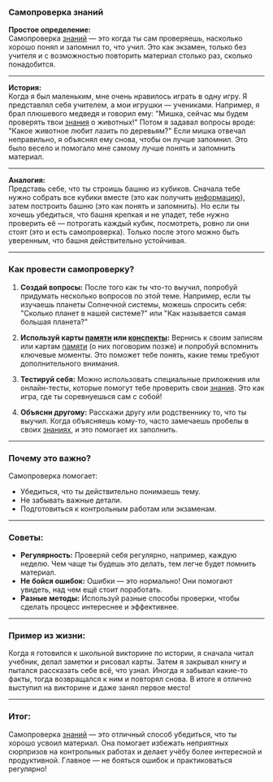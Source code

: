 ### Самопроверка знаний

**Простое определение:**  
Самопроверка [знаний](KIDBOOK/learning/knowledge_structure/concepts/Знание.md) — это когда ты сам проверяешь, насколько хорошо понял и запомнил то, что учил. Это как экзамен, только без учителя и с возможностью повторить материал столько раз, сколько понадобится.

---

**История:**  
Когда я был маленьким, мне очень нравилось играть в одну игру. Я представлял себя учителем, а мои игрушки — учениками. Например, я брал плюшевого медведя и говорил ему: "Мишка, сейчас мы будем проверять твои [знания](KIDBOOK/learning/knowledge_structure/concepts/Знание.md) о животных!" Потом я задавал вопросы вроде: "Какое животное любит лазить по деревьям?" Если мишка отвечал неправильно, я объяснял ему снова, чтобы он лучше запомнил. Это было весело и помогало мне самому лучше понять и запомнить материал.

---

**Аналогия:**  
Представь себе, что ты строишь башню из кубиков. Сначала тебе нужно собрать все кубики вместе (это как получить [информацию](KIDBOOK/learning/knowledge_structure/concepts/Информация.md)), затем построить башню (это как понять и запомнить). Но если ты хочешь убедиться, что башня крепкая и не упадет, тебе нужно проверить её — потрогать каждый кубик, посмотреть, ровно ли они стоят (это и есть самопроверка). Только после этого можно быть уверенным, что башня действительно устойчивая.

---

### Как провести самопроверку?

1. **Создай вопросы:** После того как ты что-то выучил, попробуй придумать несколько вопросов по этой теме. Например, если ты изучаешь планеты Солнечной системы, можешь спросить себя: "Сколько планет в нашей системе?" или "Как называется самая большая планета?"

2. **Используй карты [памяти](KIDBOOK/learning/knowledge_structure/concepts/Память.md) или [конспекты](KIDBOOK/learning/knowledge_structure/concepts/Конспект.md):** Вернись к своим записям или картам [памяти](KIDBOOK/learning/knowledge_structure/concepts/Память.md) (о них поговорим позже) и попробуй вспомнить ключевые моменты. Это поможет тебе понять, какие темы требуют дополнительного внимания.

3. **Тестируй себя:** Можно использовать специальные приложения или онлайн-тесты, которые помогут тебе проверить свои [знания](KIDBOOK/learning/knowledge_structure/concepts/Знание.md). Это как игра, где ты соревнуешься сам с собой!

4. **Объясни другому:** Расскажи другу или родственнику то, что ты выучил. Когда объясняешь кому-то, часто замечаешь пробелы в своих [знаниях](KIDBOOK/learning/knowledge_structure/concepts/Знание.md), и это помогает их заполнить.

---

### Почему это важно?

Самопроверка помогает:
- Убедиться, что ты действительно понимаешь тему.
- Не забывать важные детали.
- Подготовиться к контрольным работам или экзаменам.

---

### Советы:

- **Регулярность:** Проверяй себя регулярно, например, каждую неделю. Чем чаще ты будешь это делать, тем легче будет помнить материал.
- **Не бойся ошибок:** Ошибки — это нормально! Они помогают увидеть, над чем ещё стоит поработать.
- **Разные методы:** Используй разные способы проверки, чтобы сделать процесс интереснее и эффективнее.

---

### Пример из жизни:

Когда я готовился к школьной викторине по истории, я сначала читал учебник, делал заметки и рисовал карты. Затем я закрывал книгу и пытался рассказать себе всё, что узнал. Иногда я забывал какие-то факты, тогда возвращался к ним и повторял снова. В итоге я отлично выступил на викторине и даже занял первое место!

---

### Итог:

Самопроверка [знаний](KIDBOOK/learning/knowledge_structure/concepts/Знание.md) — это отличный способ убедиться, что ты хорошо усвоил материал. Она помогает избежать неприятных сюрпризов на контрольных работах и делает учёбу более интересной и продуктивной. Главное — не бояться ошибок и практиковаться регулярно!